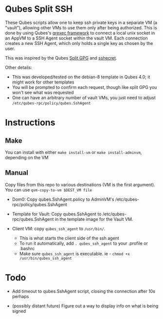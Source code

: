 # Qubes Split SSH

These Qubes scripts allow one to keep ssh private keys in a separate VM (a "vault"), allowing other VMs to use them only after being authorized. This
is done by using Qubes's [qrexec framework](https://www.qubes-os.org/doc/qrexec2/) to connect a local unix socket in an AppVM to a SSH Agent socket within the vault VM. Each connection creates a new SSH Agent, which only holds a single key as chosen by the user. 

This was inspired by the Qubes [Split GPG](https://www.qubes-os.org/doc/split-gpg/) and [sshecret](https://github.com/thcipriani/sshecret).

Other details:
- This was developed/tested on the debian-8 template in Qubes 4.0; it might work for other templates
- You will be prompted to confirm each request, though like split GPG you won't see what was requested
- One can have an arbitrary number of vault VMs, you just need to adjust `/etc/qubes-rpc/policy/qubes.SshAgent`

# Instructions

## Make

You can install with either `make install-vm` or `make install-adminvm`, depending on the VM

## Manual
Copy files from this repo to various destinations (VM is the first argument). You can use `qvm-copy-to-vm $DEST_VM file`

- Dom0: Copy qubes.SshAgent.policy to AdminVM's /etc/qubes-rpc/policy/qubes.SshAgent

- Template for Vault: Copy qubes.SshAgent to /etc/qubes-rpc/qubes.SshAgent in the template image for the Vault VM.

- Client VM: copy `qubes_ssh_agent` to `/usr/bin/`.
    * This is what starts the client side of the ssh agent
    * To run it automatically, add `. qubes_ssh_agent` to your .profile or .bashrc
    * Make sure `qubes_ssh_agent` is executable. ie - `chmod +x /usr/bin/qubes_ssh_agent`

# Todo

- Add timeout to qubes.SshAgent script, closing the connection after 10s perhaps 

- (possibly distant future) Figure out a way to display info on what is being signed
